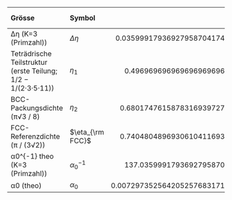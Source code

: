 | Grösse                                                        | Symbol           | Wert                               | σ/Wert [%] | Einheit |
|:--------------------------------------------------------------|:-----------------|-----------------------------------:|:-----------|:--------|
| Δη (K=3 (Primzahl))                                           | $\Delta\eta$     |  0.0359991793692795870417481933869 |            |         |
| Teträdrische Teilstruktur (erste Teilung; 1/2 − 1/(2·3·5·11)) | $\eta_1$         |    0.49696969696969696969696969697 |            |         |
| BCC-Packungsdichte (π√3 / 8)                                  | $\eta_2$         |   0.680174761587831693972779346616 |            |         |
| FCC-Referenzdichte (π / (3√2))                                | $\eta_{\rm FCC}$ |   0.740480489693061041169313498343 |            |         |
| α0^{-1} theo (K=3 (Primzahl))                                 | $\alpha_0^{-1}$  |    137.035999179369279587041748193 |            |         |
| α0 (theo)                                                     | $\alpha_0$       | 0.00729735256420525768317163955499 |            |         |

